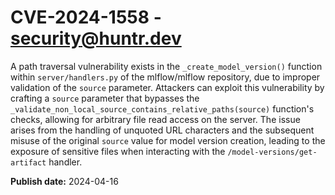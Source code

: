 # CVE-2024-1558 - security@huntr.dev

A path traversal vulnerability exists in the `_create_model_version()` function within `server/handlers.py` of the mlflow/mlflow repository, due to improper validation of the `source` parameter. Attackers can exploit this vulnerability by crafting a `source` parameter that bypasses the `_validate_non_local_source_contains_relative_paths(source)` function's checks, allowing for arbitrary file read access on the server. The issue arises from the handling of unquoted URL characters and the subsequent misuse of the original `source` value for model version creation, leading to the exposure of sensitive files when interacting with the `/model-versions/get-artifact` handler.

**Publish date:** 2024-04-16
